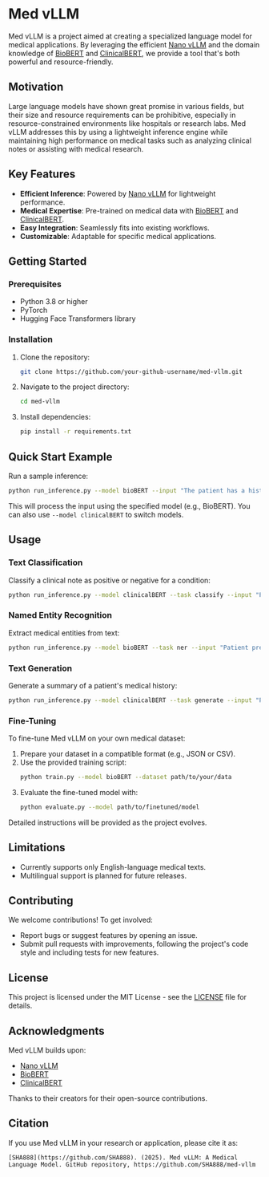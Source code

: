 # Med vLLM

Med vLLM is a project aimed at creating a specialized language model for medical applications. By leveraging the efficient [Nano vLLM](https://github.com/GeeeekExplorer/nano-vllm) and the domain knowledge of [BioBERT](https://github.com/monologg/BioBERT) and [ClinicalBERT](https://github.com/monologg/ClinicalBERT), we provide a tool that's both powerful and resource-friendly.

## Motivation

Large language models have shown great promise in various fields, but their size and resource requirements can be prohibitive, especially in resource-constrained environments like hospitals or research labs. Med vLLM addresses this by using a lightweight inference engine while maintaining high performance on medical tasks such as analyzing clinical notes or assisting with medical research.

## Key Features

- **Efficient Inference**: Powered by [Nano vLLM](https://github.com/GeeeekExplorer/nano-vllm) for lightweight performance.
- **Medical Expertise**: Pre-trained on medical data with [BioBERT](https://github.com/monologg/BioBERT) and [ClinicalBERT](https://github.com/monologg/ClinicalBERT).
- **Easy Integration**: Seamlessly fits into existing workflows.
- **Customizable**: Adaptable for specific medical applications.

## Getting Started

### Prerequisites

- Python 3.8 or higher
- PyTorch
- Hugging Face Transformers library

### Installation

1. Clone the repository:
   ```bash
   git clone https://github.com/your-github-username/med-vllm.git
   ```

2. Navigate to the project directory:
   ```bash
   cd med-vllm
   ```

3. Install dependencies:
   ```bash
   pip install -r requirements.txt
   ```

## Quick Start Example

Run a sample inference:

```bash
python run_inference.py --model bioBERT --input "The patient has a history of diabetes and hypertension."
```

This will process the input using the specified model (e.g., BioBERT). You can also use `--model clinicalBERT` to switch models.

## Usage

### Text Classification

Classify a clinical note as positive or negative for a condition:

```bash
python run_inference.py --model clinicalBERT --task classify --input "Patient shows signs of pneumonia."
```

### Named Entity Recognition

Extract medical entities from text:

```bash
python run_inference.py --model bioBERT --task ner --input "Patient prescribed metformin for diabetes."
```

### Text Generation

Generate a summary of a patient's medical history:

```bash
python run_inference.py --model clinicalBERT --task generate --input "Patient has diabetes and hypertension."
```

### Fine-Tuning

To fine-tune Med vLLM on your own medical dataset:

1. Prepare your dataset in a compatible format (e.g., JSON or CSV).
2. Use the provided training script:
   ```bash
   python train.py --model bioBERT --dataset path/to/your/data
   ```
3. Evaluate the fine-tuned model with:
   ```bash
   python evaluate.py --model path/to/finetuned/model
   ```

Detailed instructions will be provided as the project evolves.

## Limitations

- Currently supports only English-language medical texts.
- Multilingual support is planned for future releases.

## Contributing

We welcome contributions! To get involved:

- Report bugs or suggest features by opening an issue.
- Submit pull requests with improvements, following the project's code style and including tests for new features.

## License

This project is licensed under the MIT License - see the [LICENSE](LICENSE) file for details.

## Acknowledgments

Med vLLM builds upon:

- [Nano vLLM](https://github.com/GeeeekExplorer/nano-vllm)
- [BioBERT](https://github.com/monologg/BioBERT)
- [ClinicalBERT](https://github.com/monologg/ClinicalBERT)

Thanks to their creators for their open-source contributions.

## Citation

If you use Med vLLM in your research or application, please cite it as:

```
[SHA888](https://github.com/SHA888). (2025). Med vLLM: A Medical Language Model. GitHub repository, https://github.com/SHA888/med-vllm
```